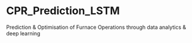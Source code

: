 # CPR_Prediction_LSTM
Prediction &amp; Optimisation of Furnace Operations through data analytics &amp; deep learning
